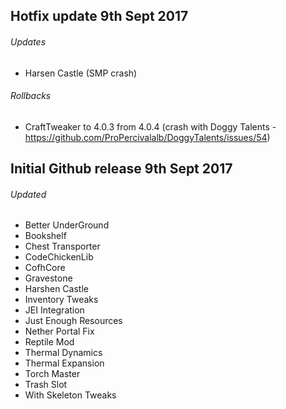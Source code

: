 ## Hotfix update 9th Sept 2017

###### Updates
- Harsen Castle (SMP crash)

###### Rollbacks
- CraftTweaker to 4.0.3 from 4.0.4 (crash with Doggy Talents - https://github.com/ProPercivalalb/DoggyTalents/issues/54) 

## Initial Github release 9th Sept 2017

###### Updated
- Better UnderGround
- Bookshelf
- Chest Transporter
- CodeChickenLib
- CofhCore
- Gravestone
- Harshen Castle
- Inventory Tweaks
- JEI Integration
- Just Enough Resources
- Nether Portal Fix
- Reptile Mod
- Thermal Dynamics
- Thermal Expansion
- Torch Master
- Trash Slot
- With Skeleton Tweaks
